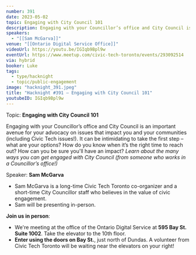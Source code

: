 ```yaml
---
number: 391
date: 2023-05-02
topic: Engaging with City Council 101
description: Engaging with your Councillor’s office and City Council is an important avenue for your advocacy on issues that impact you and your communities (including Civic Tech issues!). It can be intimidating to take the first step – what are your options? How do you know when it’s the right time to reach out? How can you be sure you'll have an impact? *Learn about the many ways you can get engaged with City Council (from someone who works in a Councillor’s office!)*
speakers:
  - "[[Sam McGarva]]"
venue: "[[Ontario Digital Service Office]]"
videoUrl: https://youtu.be/IGIqb9Bpl9w
eventUrl: https://www.meetup.com/civic-tech-toronto/events/293092514
via: hybrid
booker: Luke
tags:
  - type/hacknight
  - topic/public-engagement
image: "hacknight_391.jpeg"
title: "Hacknight #391 – Engaging with City Council 101"
youtubeID: IGIqb9Bpl9w
---
```

Topic: **Engaging with City Council 101**

Engaging with your Councillor’s office and City Council is an important avenue for your advocacy on issues that impact you and your communities (including Civic Tech issues!). It can be intimidating to take the first step – what are your options? How do you know when it’s the right time to reach out? How can you be sure you'll have an impact? *Learn about the many ways you can get engaged with City Council (from someone who works in a Councillor’s office!)*

Speaker: **Sam McGarva**

* Sam McGarva is a long-time Civic Tech Toronto co-organizer and a short-time City Councillor staff who believes in the value of civic engagement.
* Sam will be presenting in-person.

**Join us in person**:

* We're meeting at the office of the Ontario Digital Service at **595 Bay St. Suite 1002**. Take the elevator to the 10th floor.
* **Enter using the doors on Bay St.**, just north of Dundas. A volunteer from Civic Tech Toronto will be waiting near the elevators on your right!
